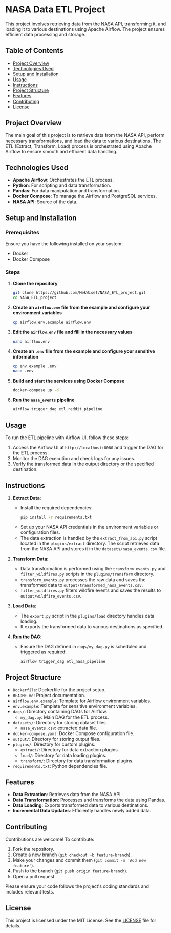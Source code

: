 # NASA Data ETL Project

This project involves retrieving data from the NASA API, transforming it, and loading it to various destinations using Apache Airflow. The project ensures efficient data processing and storage.

## Table of Contents

- [Project Overview](#project-overview)
- [Technologies Used](#technologies-used)
- [Setup and Installation](#setup-and-installation)
- [Usage](#usage)
- [Instructions](#instructions)
- [Project Structure](#project-structure)
- [Features](#features)
- [Contributing](#contributing)
- [License](#license)

## Project Overview

The main goal of this project is to retrieve data from the NASA API, perform necessary transformations, and load the data to various destinations. The ETL (Extract, Transform, Load) process is orchestrated using Apache Airflow to ensure smooth and efficient data handling.

## Technologies Used

- **Apache Airflow**: Orchestrates the ETL process.
- **Python**: For scripting and data transformation.
- **Pandas**: For data manipulation and transformation.
- **Docker Compose**: To manage the Airflow and PostgreSQL services.
- **NASA API**: Source of the data.

## Setup and Installation

### Prerequisites

Ensure you have the following installed on your system:

- Docker
- Docker Compose

### Steps

1. **Clone the repository**
    ```bash
    git clone https://github.com/MekWiset/NASA_ETL_project.git
    cd NASA_ETL_project
    ```

2. **Create an `airflow.env` file from the example and configure your environment variables**
    ```bash
    cp airflow.env.example airflow.env
    ```

3. **Edit the `airflow.env` file and fill in the necessary values**
    ```bash
    nano airflow.env
    ```

4. **Create an `.env` file from the example and configure your sensitive information**
    ```bash
    cp env.example .env
    nano .env
    ```

6. **Build and start the services using Docker Compose**
    ```bash
    docker-compose up -d
    ```

7. **Run the `nasa_events` pipeline**
    ```bash
    airflow trigger_dag etl_reddit_pipeline
    ```

## Usage

To run the ETL pipeline with Airflow UI, follow these steps:

1. Access the Airflow UI at `http://localhost:8080` and trigger the DAG for the ETL process.
2. Monitor the DAG execution and check logs for any issues.
3. Verify the transformed data in the output directory or the specified destination.

## Instructions

1. **Extract Data**:
   - Install the required dependencies:
     ```bash
     pip install -r requirements.txt
     ```
   - Set up your NASA API credentials in the environment variables or configuration files.
   - The data extraction is handled by the `extract_from_api.py` script located in the `plugins/extract` directory. The script retrieves data from the NASA API and stores it in the `datasets/nasa_events.csv` file.

2. **Transform Data**:
   - Data transformation is performed using the `transform_events.py` and `filter_wildfires.py` scripts in the `plugins/transform` directory.
   - `transform_events.py` processes the raw data and saves the transformed data to `output/transformed_nasa_events.csv`.
   - `filter_wildfires.py` filters wildfire events and saves the results to `output/wildfire_events.csv`.

3. **Load Data**:
   - The `export.py` script in the `plugins/load` directory handles data loading.
   - It exports the transformed data to various destinations as specified.

4. **Run the DAG**:
   - Ensure the DAG defined in `dags/my_dag.py` is scheduled and triggered as required:
     ```bash
     airflow trigger_dag etl_nasa_pipeline
     ```

## Project Structure

- `Dockerfile`: Dockerfile for the project setup.
- `README.md`: Project documentation.
- `airflow.env.example`: Template for Airflow environment variables.
- `env.example`: Template for sensitive environment variables.
- `dags/`: Directory containing DAGs for Airflow.
  - `my_dag.py`: Main DAG for the ETL process.
- `datasets/`: Directory for storing dataset files.
  - `nasa_events.csv`: extracted data file.
- `docker-compose.yaml`: Docker Compose configuration file.
- `output/`: Directory for storing output files.
- `plugins/`: Directory for custom plugins.
  - `extract/`: Directory for data extraction plugins.
  - `load/`: Directory for data loading plugins.
  - `transform/`: Directory for data transformation plugins.
- `requirements.txt`: Python dependencies file.

## Features

- **Data Extraction**: Retrieves data from the NASA API.
- **Data Transformation**: Processes and transforms the data using Pandas.
- **Data Loading**: Exports transformed data to various destinations.
- **Incremental Data Updates**: Efficiently handles newly added data.

## Contributing

Contributions are welcome! To contribute:

1. Fork the repository.
2. Create a new branch (`git checkout -b feature-branch`).
3. Make your changes and commit them (`git commit -m 'Add new feature'`).
4. Push to the branch (`git push origin feature-branch`).
5. Open a pull request.

Please ensure your code follows the project's coding standards and includes relevant tests.

## License

This project is licensed under the MIT License. See the [LICENSE](LICENSE) file for details.